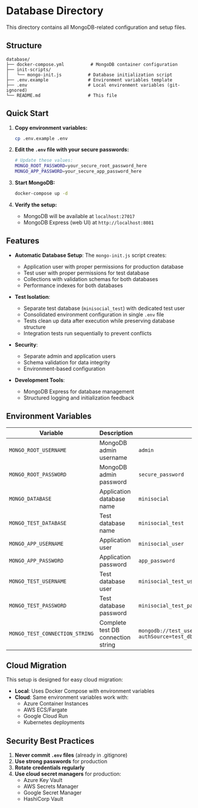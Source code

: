 # Database Directory

This directory contains all MongoDB-related configuration and setup files.

## Structure

```
database/
├── docker-compose.yml          # MongoDB container configuration
├── init-scripts/
│   └── mongo-init.js          # Database initialization script
├── .env.example               # Environment variables template
├── .env                       # Local environment variables (git-ignored)
└── README.md                  # This file
```

## Quick Start

1. **Copy environment variables:**
   ```bash
   cp .env.example .env
   ```

2. **Edit the `.env` file with your secure passwords:**
   ```bash
   # Update these values:
   MONGO_ROOT_PASSWORD=your_secure_root_password_here
   MONGO_APP_PASSWORD=your_secure_app_password_here
   ```

3. **Start MongoDB:**
   ```bash
   docker-compose up -d
   ```

4. **Verify the setup:**
   - MongoDB will be available at `localhost:27017`
   - MongoDB Express (web UI) at `http://localhost:8081`

## Features

- **Automatic Database Setup**: The `mongo-init.js` script creates:
  - Application user with proper permissions for production database
  - Test user with proper permissions for test database 
  - Collections with validation schemas for both databases
  - Performance indexes for both databases

- **Test Isolation**: 
  - Separate test database (`minisocial_test`) with dedicated test user
  - Consolidated environment configuration in single `.env` file
  - Tests clean up data after execution while preserving database structure
  - Integration tests run sequentially to prevent conflicts

- **Security**: 
  - Separate admin and application users
  - Schema validation for data integrity
  - Environment-based configuration

- **Development Tools**:
  - MongoDB Express for database management
  - Structured logging and initialization feedback

## Environment Variables

| Variable | Description | Example |
|----------|-------------|---------|
| `MONGO_ROOT_USERNAME` | MongoDB admin username | `admin` |
| `MONGO_ROOT_PASSWORD` | MongoDB admin password | `secure_password` |
| `MONGO_DATABASE` | Application database name | `minisocial` |
| `MONGO_TEST_DATABASE` | Test database name | `minisocial_test` |
| `MONGO_APP_USERNAME` | Application user | `minisocial_user` |
| `MONGO_APP_PASSWORD` | Application password | `app_password` |
| `MONGO_TEST_USERNAME` | Test database user | `minisocial_test_user` |
| `MONGO_TEST_PASSWORD` | Test database password | `minisocial_test_password` |
| `MONGO_TEST_CONNECTION_STRING` | Complete test DB connection string | `mongodb://test_user:test_pass@localhost:27017/test_db?authSource=test_db` |

## Cloud Migration

This setup is designed for easy cloud migration:

- **Local**: Uses Docker Compose with environment variables
- **Cloud**: Same environment variables work with:
  - Azure Container Instances
  - AWS ECS/Fargate
  - Google Cloud Run
  - Kubernetes deployments

## Security Best Practices

1. **Never commit `.env` files** (already in .gitignore)
2. **Use strong passwords** for production
3. **Rotate credentials regularly**
4. **Use cloud secret managers** for production:
   - Azure Key Vault
   - AWS Secrets Manager
   - Google Secret Manager
   - HashiCorp Vault
